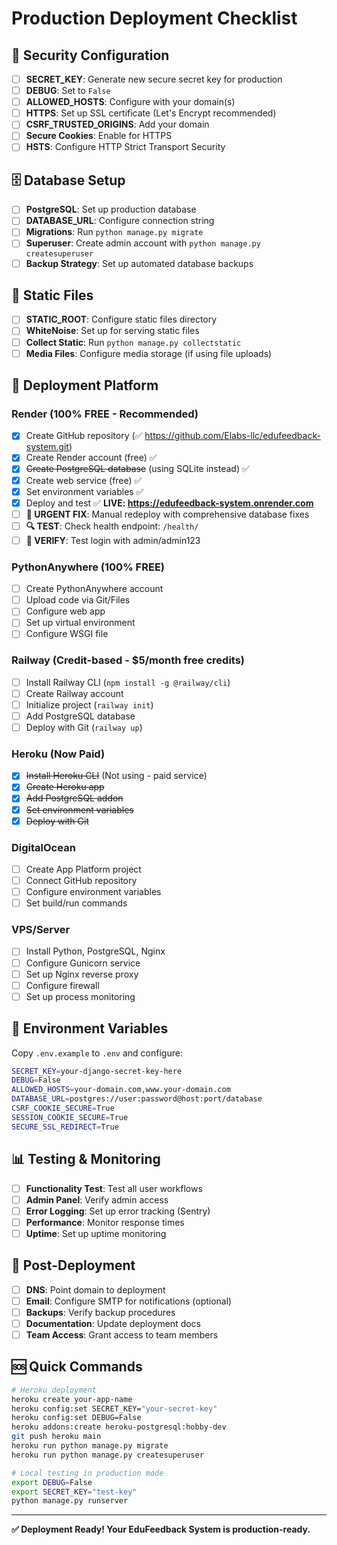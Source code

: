 # Production Deployment Checklist

## 🔐 Security Configuration

- [ ] **SECRET_KEY**: Generate new secure secret key for production
- [ ] **DEBUG**: Set to `False`
- [ ] **ALLOWED_HOSTS**: Configure with your domain(s)
- [ ] **HTTPS**: Set up SSL certificate (Let's Encrypt recommended)
- [ ] **CSRF_TRUSTED_ORIGINS**: Add your domain
- [ ] **Secure Cookies**: Enable for HTTPS
- [ ] **HSTS**: Configure HTTP Strict Transport Security

## 🗄️ Database Setup

- [ ] **PostgreSQL**: Set up production database
- [ ] **DATABASE_URL**: Configure connection string
- [ ] **Migrations**: Run `python manage.py migrate`
- [ ] **Superuser**: Create admin account with `python manage.py createsuperuser`
- [ ] **Backup Strategy**: Set up automated database backups

## 📁 Static Files

- [ ] **STATIC_ROOT**: Configure static files directory
- [ ] **WhiteNoise**: Set up for serving static files
- [ ] **Collect Static**: Run `python manage.py collectstatic`
- [ ] **Media Files**: Configure media storage (if using file uploads)

## 🚀 Deployment Platform

### Render (100% FREE - Recommended)
- [x] Create GitHub repository (✅ https://github.com/Elabs-llc/edufeedback-system.git)
- [x] Create Render account (free) ✅
- [x] ~~Create PostgreSQL database~~ (using SQLite instead) ✅
- [x] Create web service (free) ✅
- [x] Set environment variables ✅
- [x] Deploy and test ✅ **LIVE: https://edufeedback-system.onrender.com**
- [ ] **🔧 URGENT FIX**: Manual redeploy with comprehensive database fixes
- [ ] **🔍 TEST**: Check health endpoint: `/health/`
- [ ] **🔐 VERIFY**: Test login with admin/admin123

### PythonAnywhere (100% FREE)
- [ ] Create PythonAnywhere account
- [ ] Upload code via Git/Files
- [ ] Configure web app
- [ ] Set up virtual environment
- [ ] Configure WSGI file

### Railway (Credit-based - $5/month free credits)
- [ ] Install Railway CLI (`npm install -g @railway/cli`)
- [ ] Create Railway account
- [ ] Initialize project (`railway init`)
- [ ] Add PostgreSQL database
- [ ] Deploy with Git (`railway up`)

### Heroku (Now Paid)
- [x] ~~Install Heroku CLI~~ (Not using - paid service)
- [x] ~~Create Heroku app~~
- [x] ~~Add PostgreSQL addon~~
- [x] ~~Set environment variables~~
- [x] ~~Deploy with Git~~

### DigitalOcean
- [ ] Create App Platform project
- [ ] Connect GitHub repository
- [ ] Configure environment variables
- [ ] Set build/run commands

### VPS/Server
- [ ] Install Python, PostgreSQL, Nginx
- [ ] Configure Gunicorn service
- [ ] Set up Nginx reverse proxy
- [ ] Configure firewall
- [ ] Set up process monitoring

## 🔧 Environment Variables

Copy `.env.example` to `.env` and configure:

```bash
SECRET_KEY=your-django-secret-key-here
DEBUG=False
ALLOWED_HOSTS=your-domain.com,www.your-domain.com
DATABASE_URL=postgres://user:password@host:port/database
CSRF_COOKIE_SECURE=True
SESSION_COOKIE_SECURE=True
SECURE_SSL_REDIRECT=True
```

## 📊 Testing & Monitoring

- [ ] **Functionality Test**: Test all user workflows
- [ ] **Admin Panel**: Verify admin access
- [ ] **Error Logging**: Set up error tracking (Sentry)
- [ ] **Performance**: Monitor response times
- [ ] **Uptime**: Set up uptime monitoring

## 🔄 Post-Deployment

- [ ] **DNS**: Point domain to deployment
- [ ] **Email**: Configure SMTP for notifications (optional)
- [ ] **Backups**: Verify backup procedures
- [ ] **Documentation**: Update deployment docs
- [ ] **Team Access**: Grant access to team members

## 🆘 Quick Commands

```bash
# Heroku deployment
heroku create your-app-name
heroku config:set SECRET_KEY="your-secret-key"
heroku config:set DEBUG=False
heroku addons:create heroku-postgresql:hobby-dev
git push heroku main
heroku run python manage.py migrate
heroku run python manage.py createsuperuser

# Local testing in production mode
export DEBUG=False
export SECRET_KEY="test-key"
python manage.py runserver
```

---

**✅ Deployment Ready! Your EduFeedback System is production-ready.**
